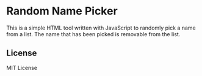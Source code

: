 # Random Name Picker

This is a simple HTML tool written with JavaScript to randomly pick a name from a list. The name that has been picked is removable from the list. 

## License

MIT License
